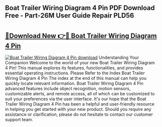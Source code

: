 ## Boat Trailer Wiring Diagram 4 Pin PDF Download Free - Part-26M User Guide Repair PLD56

# <h2><a href="http://dfrz4l.blite.top/?on=Boat+Trailer+Wiring+Diagram+4+Pin">🔗Download New 👉🔴 Boat Trailer Wiring Diagram 4 Pin</a></h2>

[![Boat Trailer Wiring Diagram 4 Pin download](https://i.imgur.com/lujVjoI.png)](http://dfrz4l.blite.top/?on=Boat+Trailer+Wiring+Diagram+4+Pin)
Understanding Your Companion Welcome to the world of your new Boat Trailer Wiring Diagram 4 Pin! This manual explores its features, functionalities, and provides essential operating instructions. Please Refer to the Index Boat Trailer Wiring Diagram 4 Pin The index at the end of this manual can help you quickly locate relevant information. Boat Trailer Wiring Diagram 4 Pin advanced features include object recognition, motion sensors, customizable alerts, and remote access, all of which can be customized to suit your preferences via the user interface. It's our hope that the Boat Trailer Wiring Diagram 4 Pin has been a helpful and user-friendly resource in helping you get started with your new product. Should you require any assistance or clarification, please do not hesitate to contact our customer support team.
